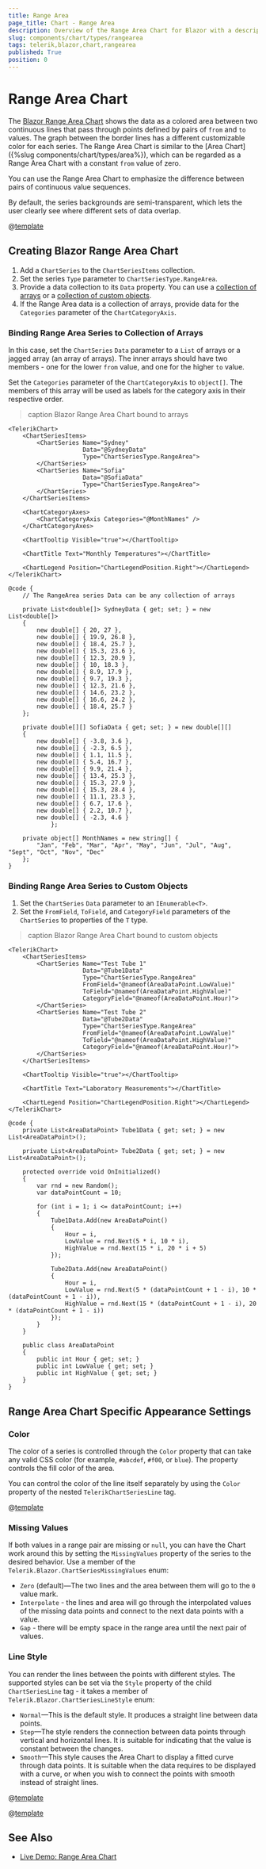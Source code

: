 ```yaml
---
title: Range Area
page_title: Chart - Range Area
description: Overview of the Range Area Chart for Blazor with a description of the common use cases and the different ways to data bind the chart. The article lists configuration options and provides Range Area Chart examples.
slug: components/chart/types/rangearea
tags: telerik,blazor,chart,rangearea
published: True
position: 0
---
```


# Range Area Chart

The <a href="https://www.telerik.com/blazor-ui/range-area-chart" target="_blank">Blazor Range Area Chart</a> shows the data as a colored area between two continuous lines that pass through points defined by pairs of `from` and `to` values. The graph between the border lines has a different customizable color for each series. The Range Area Chart is similar to the [Area Chart]({%slug components/chart/types/area%}), which can be regarded as a Range Area Chart with a constant `from` value of zero.

You can use the Range Area Chart to emphasize the difference between pairs of continuous value sequences.

By default, the series backgrounds are semi-transparent, which lets the user clearly see where different sets of data overlap.

@[template](/_contentTemplates/chart/link-to-basics.md#understand-basics-and-databinding-first)

## Creating Blazor Range Area Chart

1. Add a `ChartSeries` to the `ChartSeriesItems` collection.
2. Set the series `Type` parameter to `ChartSeriesType.RangeArea`.
3. Provide a data collection to its `Data` property. You can use a [collection of arrays](#binding-range-area-series-to-collection-of-arrays) or a [collection of custom objects](#binding-range-area-series-to-custom-objects).
4. If the Range Area data is a collection of arrays, provide data for the `Categories` parameter of the `ChartCategoryAxis`.

### Binding Range Area Series to Collection of Arrays

In this case, set the `ChartSeries` `Data` parameter to a `List` of arrays or a jagged array (an array of arrays). The inner arrays should have two members - one for the lower `from` value, and one for the higher `to` value.

Set the `Categories` parameter of the `ChartCategoryAxis` to `object[]`. The members of this array will be used as labels for the category axis in their respective order.

>caption Blazor Range Area Chart bound to arrays

````CSHTML
<TelerikChart>
    <ChartSeriesItems>
        <ChartSeries Name="Sydney"
                     Data="@SydneyData"
                     Type="ChartSeriesType.RangeArea">
        </ChartSeries>
        <ChartSeries Name="Sofia"
                     Data="@SofiaData"
                     Type="ChartSeriesType.RangeArea">
        </ChartSeries>
    </ChartSeriesItems>

    <ChartCategoryAxes>
        <ChartCategoryAxis Categories="@MonthNames" />
    </ChartCategoryAxes>

    <ChartTooltip Visible="true"></ChartTooltip>

    <ChartTitle Text="Monthly Temperatures"></ChartTitle>

    <ChartLegend Position="ChartLegendPosition.Right"></ChartLegend>
</TelerikChart>

@code {
    // The RangeArea series Data can be any collection of arrays

    private List<double[]> SydneyData { get; set; } = new List<double[]>
    {
        new double[] { 20, 27 },
        new double[] { 19.9, 26.8 },
        new double[] { 18.4, 25.7 },
        new double[] { 15.3, 23.6 },
        new double[] { 12.3, 20.9 },
        new double[] { 10, 18.3 },
        new double[] { 8.9, 17.9 },
        new double[] { 9.7, 19.3 },
        new double[] { 12.3, 21.6 },
        new double[] { 14.6, 23.2 },
        new double[] { 16.6, 24.2 },
        new double[] { 18.4, 25.7 }
    };

    private double[][] SofiaData { get; set; } = new double[][]
    {
        new double[] { -3.8, 3.6 },
        new double[] { -2.3, 6.5 },
        new double[] { 1.1, 11.5 },
        new double[] { 5.4, 16.7 },
        new double[] { 9.9, 21.4 },
        new double[] { 13.4, 25.3 },
        new double[] { 15.3, 27.9 },
        new double[] { 15.3, 28.4 },
        new double[] { 11.1, 23.3 },
        new double[] { 6.7, 17.6 },
        new double[] { 2.2, 10.7 },
        new double[] { -2.3, 4.6 }
            };

    private object[] MonthNames = new string[] {
        "Jan", "Feb", "Mar", "Apr", "May", "Jun", "Jul", "Aug", "Sept", "Oct", "Nov", "Dec"
    };
}
````

### Binding Range Area Series to Custom Objects

1. Set the `ChartSeries` `Data` parameter to an `IEnumerable<T>`. 
1. Set the `FromField`, `ToField`, and `CategoryField` parameters of the `ChartSeries` to properties of the `T` type.

>caption Blazor Range Area Chart bound to custom objects

````CSHTML
<TelerikChart>
    <ChartSeriesItems>
        <ChartSeries Name="Test Tube 1"
                     Data="@Tube1Data"
                     Type="ChartSeriesType.RangeArea"
                     FromField="@nameof(AreaDataPoint.LowValue)"
                     ToField="@nameof(AreaDataPoint.HighValue)"
                     CategoryField="@nameof(AreaDataPoint.Hour)">
        </ChartSeries>
        <ChartSeries Name="Test Tube 2"
                     Data="@Tube2Data"
                     Type="ChartSeriesType.RangeArea"
                     FromField="@nameof(AreaDataPoint.LowValue)"
                     ToField="@nameof(AreaDataPoint.HighValue)"
                     CategoryField="@nameof(AreaDataPoint.Hour)">
        </ChartSeries>
    </ChartSeriesItems>

    <ChartTooltip Visible="true"></ChartTooltip>

    <ChartTitle Text="Laboratory Measurements"></ChartTitle>

    <ChartLegend Position="ChartLegendPosition.Right"></ChartLegend>
</TelerikChart>

@code {
    private List<AreaDataPoint> Tube1Data { get; set; } = new List<AreaDataPoint>();

    private List<AreaDataPoint> Tube2Data { get; set; } = new List<AreaDataPoint>();

    protected override void OnInitialized()
    {
        var rnd = new Random();
        var dataPointCount = 10;

        for (int i = 1; i <= dataPointCount; i++)
        {
            Tube1Data.Add(new AreaDataPoint()
            {
                Hour = i,
                LowValue = rnd.Next(5 * i, 10 * i),
                HighValue = rnd.Next(15 * i, 20 * i + 5)
            });

            Tube2Data.Add(new AreaDataPoint()
            {
                Hour = i,
                LowValue = rnd.Next(5 * (dataPointCount + 1 - i), 10 * (dataPointCount + 1 - i)),
                HighValue = rnd.Next(15 * (dataPointCount + 1 - i), 20 * (dataPointCount + 1 - i))
            });
        }
    }

    public class AreaDataPoint
    {
        public int Hour { get; set; }
        public int LowValue { get; set; }
        public int HighValue { get; set; }
    }
}
````


## Range Area Chart Specific Appearance Settings

### Color

The color of a series is controlled through the `Color` property that can take any valid CSS color (for example, `#abcdef`, `#f00`, or `blue`). The property controls the fill color of the area.

You can control the color of the line itself separately by using the `Color` property of the nested `TelerikChartSeriesLine` tag.

@[template](/_contentTemplates/chart/link-to-basics.md#opacity-area-bubble)

### Missing Values

If both values in a range pair are missing or `null`, you can have the Chart work around this by setting the `MissingValues` property of the series to the desired behavior. Use a member of the `Telerik.Blazor.ChartSeriesMissingValues` enum:

* `Zero` (default)—The two lines and the area between them will go to the `0` value mark.
* `Interpolate` - the lines and area will go through the interpolated values of the missing data points and connect to the next data points with a value.
* `Gap` - there will be empty space in the range area until the next pair of values.


### Line Style

You can render the lines between the points with different styles. The supported styles can be set via the `Style` property of the child `ChartSeriesLine` tag - it takes a member of `Telerik.Blazor.ChartSeriesLineStyle` enum:

* `Normal`—This is the default style. It produces a straight line between data points.
* `Step`—The style renders the connection between data points through vertical and horizontal lines. It is suitable for indicating that the value is constant between the changes.
* `Smooth`—This style causes the Area Chart to display a fitted curve through data points. It is suitable when the data requires to be displayed with a curve, or when you wish to connect the points with smooth instead of straight lines.

@[template](/_contentTemplates/chart/link-to-basics.md#configurable-nested-chart-settings)

@[template](/_contentTemplates/chart/link-to-basics.md#configurable-nested-chart-settings-categorical)


## See Also

* [Live Demo: Range Area Chart](https://demos.telerik.com/blazor-ui/chart/range-area-chart)
